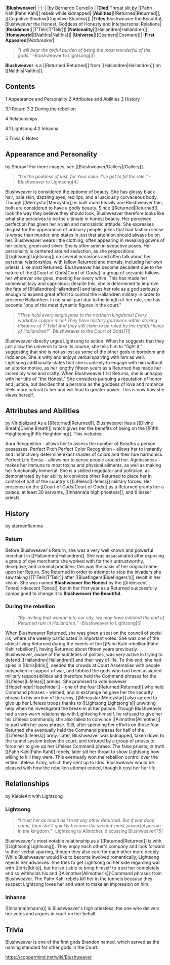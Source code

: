 |**Blushweaver**|
|-|-|
|by  Bernardo Curvello |
|**Died**|Throat slit by [[Pahn Kahl\|Pahn Kahl]] rebels while kidnapped|
|**Abilities**|[[Returned\|Returned]], [[Cognitive Shadow\|Cognitive Shadow]]|
|**Titles**|Blushweaver the Beautiful, Blushweaver the Honest, Goddess of Honesty and Interpersonal Relations|
|**Residence**|[[T'Telir\|T'Telir]]|
|**Nationality**|[[Hallandren\|Hallandren]]|
|**Homeworld**|[[Nalthis\|Nalthis]]|
|**Universe**|[[Cosmere\|Cosmere]]|
|**First Appeared**|*Warbreaker*|

>“*I will bear the awful burden of being the most wonderful of the gods.*”
\-Blushweaver to Lightsong[3]


**Blushweaver** is a [[Returned\|Returned]] from [[Hallandren\|Hallandren]] on [[Nalthis\|Nalthis]].

## Contents

1 Appearance and Personality
2 Attributes and Abilities
3 History

3.1 Return
3.2 During the rebellion


4 Relationships

4.1 Lightsong
4.2 Inhanna


5 Trivia
6 Notes


## Appearance and Personality
 by  Shuravf 
For more images, see [[Blushweaver/Gallery\|/Gallery]].
>“*I’m the goddess of lust, for Your sake. I’ve got to fill the role.*”
\-Blushweaver to Lightsong[4]


Blushweaver is considered the epitome of beauty. She has glossy black hair, pale skin, dazzling eyes, red lips, and a lusciously curvaceous body. Though [[Mercystar\|Mercystar]] is built more heavily and Blushweaver thin, both are considered to have a godly beauty. Since [[Returned\|Returned]] look the way they believe they should look, Blushweaver therefore looks like what she perceives to be the ultimate in honest beauty. Her perceived perfection has given her a vain and narcissistic attitude. She expresses disgust for the appearance of ordinary people, jokes that bad fashion sense is worse than murder, and states in jest that attention should always be on her. 
Blushweaver wears little clothing, often appearing in revealing gowns of her colors, green and silver. She is often seen in seductive poses. Her personality is centered around seduction, as she propositions [[Lightsong\|Lightsong]] on several occasions and often talk about her personal relationships, with fellow Returned and mortals, including her own priests. 
Like most Returned, Blushweaver has become decadent due to the nature of the [[Court of Gods\|Court of Gods]]: a group of servants follows her wherever she goes, meeting her every whim. This has made her somewhat lazy and capricious; despite this, she is determined to improve the fate of [[Hallandren\|Hallandren]] and takes her role as a god seriously enough to expend great effort to control the Hallandren military in order to preserve Hallandren. In no small part due to the length of her rule, she has become "one of the most dynamic figures in the court."

>“*They hold every single pass to the northern kingdoms! Every workable copper mine! They have military garrisons within striking distance of T’Telir! And they still claim to be ruled by the rightful kings of Hallandren!*”
\-Blushweaver to the Court of Gods[11]


Blushweaver directly urges Lightsong to action. When he suggests that they just allow the universe to take its course, she tells him to "fight it," suggesting that she is not as lost as some of the other gods to boredom and indolence. She is witty and enjoys verbal sparring with him as well. Lightsong additionally states that she is unlikely to engage with him without an ulterior motive, as her lengthy fifteen years as a Returned has made her incredibly wise and crafty.
When Blushweaver first Returns, she is unhappy with her title of "the Honest." She considers pursuing a reputation of honor and justice, but decides that a persona as the goddess of love and romance feels more natural to her and will lead to greater power. This is now how she views herself.

## Attributes and Abilities
 by  Viridializard 
As a [[Returned\|Returned]], Blushweaver has a [[Divine Breath\|Divine Breath]] which gives her the benefits of being on the [[Fifth Heightening\|Fifth Heightening]]. This includes:

Aura Recognition - allows her to assess the number of Breaths a person possesses.
Perfect Pitch
Perfect Color Recognition - allows her to instantly and instinctively determine exact shades of colors and their hue harmonics.
Perfect Life Sense - allows her to sense people around her.
Agelessness - makes her immune to most toxins and physical ailments, as well as making her functionally immortal.
She is a skilled negotiator and politician, as demonstrated by her ability to convince other Returned to place her in control of half of the country's [[Lifeless\|Lifeless]] military forces.
Her presence on the [[Court of Gods\|Court of Gods]] as a Returned grants her a palace, at least 30 servants, [[Inhanna\|a high priestess]], and 6 lesser priests.

## History
 by  sternenflamme 
### Return
Before Blushweaver's Return, she was a very well known and powerful merchant in [[Hallandren\|Hallandren]]. She was assassinated after exposing a group of dye merchants she worked with for their untrustworthy, deceptive, and criminal practices; this was the basis of her original name upon her Return.
She Returned in order to attempt to stop the invaders she saw taking [[T'Telir\|T'Telir]] after [[Bluefingers\|Bluefingers's]] revolt in her vision. She was named **Blushweaver the Honest** by the [[Iridescent Tones\|Iridescent Tones]], but in her first year as a Returned successfully campaigned to change it to **Blushweaver the Beautiful**.

### During the rebellion
>“*By inviting that woman into our city, we may have initiated the end of Returned rule in Hallandren.*”
\-Blushweaver to Lightsong[5]


When Blushweaver Returned, she was given a seat on the council of social ills, where she weekly participated in important votes. She was one of the oldest living Returned during the events of the [[Pahn Kahl rebellion\|Pahn Kahl rebellion]], having Returned about fifteen years previously.
Blushweaver, aware of the subtleties of politics, was very active in trying to defend [[Hallandren\|Hallandren]] and their way of life. To this end, she had spies in [[Idris\|Idris]], seeded the crowds at Court Assemblies with people outspoken in support of war, and lobbied the gods who had been assigned military responsibilities and therefore held the Command phrases for the [[Lifeless\|Lifeless]] armies. She promised to vote however [[Hopefinder\|Hopefinder]] - one of the four [[Returned\|Returned]] who held Command phrases - wished, and in exchange he gave her the security phrase to his portion of the army. [[Mercystar\|Mercystar]] also agreed to give up her Lifeless troops thanks to [[Lightsong\|Lightsong's]] unwitting help when he investigated the break-in at her palace. Though Blushweaver had a very warm relationship with Lightsong himself, he refused to give her his Lifeless commands; she also failed to convince [[Allmother\|Allmother]] to part with her pass phrase. Still, after spending her efforts on those four Returned she eventually held the Command phrases for half of the [[Lifeless\|Lifeless]] army.
Later, Blushweaver was kidnapped, taken down to the tunnel system below the court, and tortured by a group of priests to force her to give up her Lifeless Command phrase. The false priests, in truth [[Pahn Kahl\|Pahn Kahl]] rebels, later slit her throat to show Lightsong how willing to kill they were. This eventually won the rebellion control over the entire Lifeless Army, which they sent up to Idris.
Blushweaver would be pleased with how the rebellion attempt ended, though it cost her her life.

## Relationships
 by  KiebieArt  with Lightsong
### Lightsong
>“*I trust her as much as I trust any other Returned. But if war does come, then she’ll quickly become the second-most-powerful person in the kingdom.*”
\-Lightsong to Allmother, discussing Blushweaver[15]


Blushweaver's most notable relationship as a [[Returned\|Returned]] is with [[Lightsong\|Lightsong]]. They enjoy each other's company and look forward to their verbal sparring, though they also care for each other more deeply. While Blushweaver would like to become involved romantically, Lightsong rejects her advances. She tries to get Lightsong on her side regarding war with [[Idris\|Idris]], but he isn't able to bring himself to trust her completely and so withholds his and [[Allmother\|Allmother's]] Command phrases from Blushweaver. The Pahn Kahl rebels kill her in the tunnels because they suspect Lightsong loves her and want to make an impression on him.

### Inhanna
[[Inhanna\|Inhanna]] is Blushweaver's high priestess, the one who delivers her votes and argues in court on her behalf.

## Trivia
Blushweaver is one of the first gods Brandon named, which served as the naming standard for other gods in the Court.


https://coppermind.net/wiki/Blushweaver
